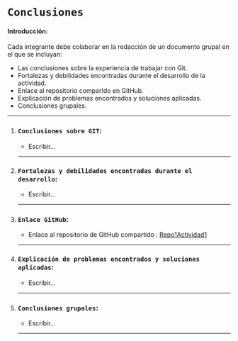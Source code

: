 # `Conclusiones`

#### Introducción:

Cada integrante debe colaborar en la redacción de un documento grupal en el que se incluyan:

- Las conclusiones sobre la experiencia de trabajar con Git.
- Fortalezas y debilidades encontradas durante el desarrollo de la actividad.
- Enlace al repositorio compar!do en GitHub.
- Explicación de problemas encontrados y soluciones aplicadas.
- Conclusiones grupales.

---

1. ### `Conclusiones sobre GIT`:

   - Escribir...

   ***

2. ### `Fortalezas y debilidades encontradas durante el desarrollo`:

   - Escribir...

   ***

3. ### `Enlace GitHub`:

   - Enlace al repositorio de GitHub compartido : [Repo1Actividad1](https://github.com/MLT93/Repo1Actividad1)

   ***

4. ### `Explicación de problemas encontrados y soluciones aplicadas`:

   - Escribir...

   ***

5. ### `Conclusiones grupales`:

   - Escribir...

   ***
